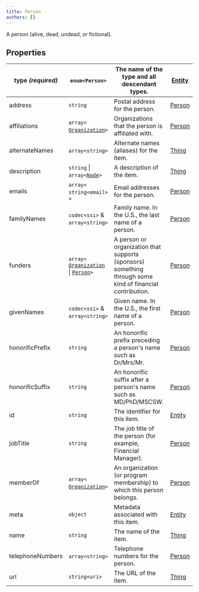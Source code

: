 ```yaml
---
title: Person
authors: []
---
```


A person (alive, dead, undead, or fictional).

## Properties

| **type _(required)_** | `enum<`​`Person`​`>`                                                            | The name of the type and all descendant types.                                                            | [Entity](./Entity.html) |
| --------------------- | ------------------------------------------------------------------------------- | --------------------------------------------------------------------------------------------------------- | ----------------------- |
| address               | `string`                                                                        | Postal address for the person.                                                                            | [Person](./Person.html) |
| affiliations          | `array<`​[`Organization`](./Organization.html)​`>`                              | Organizations that the person is affiliated with.                                                         | [Person](./Person.html) |
| alternateNames        | `array<`​`string`​`>`                                                           | Alternate names (aliases) for the item.                                                                   | [Thing](./Thing.html)   |
| description           | `string` \| `array<`​[`Node`](./Node.html)​`>`                                  | A description of the item.                                                                                | [Thing](./Thing.html)   |
| emails                | `array<`​`string<email>`​`>`                                                    | Email addresses for the person.                                                                           | [Person](./Person.html) |
| familyNames           | `codec<ssi>` & `array<`​`string`​`>`                                            | Family name. In the U.S., the last name of a person.                                                      | [Person](./Person.html) |
| funders               | `array<`​[`Organization`](./Organization.html) \| [`Person`](./Person.html)​`>` | A person or organization that supports (sponsors) something through some kind of financial contribution.  | [Person](./Person.html) |
| givenNames            | `codec<ssi>` & `array<`​`string`​`>`                                            | Given name. In the U.S., the first name of a person.                                                      | [Person](./Person.html) |
| honorificPrefix       | `string`                                                                        | An honorific prefix preceding a person's name such as Dr/Mrs/Mr.                                          | [Person](./Person.html) |
| honorificSuffix       | `string`                                                                        | An honorific suffix after a person's name such as MD/PhD/MSCSW.                                           | [Person](./Person.html) |
| id                    | `string`                                                                        | The identifier for this item.                                                                             | [Entity](./Entity.html) |
| jobTitle              | `string`                                                                        | The job title of the person (for example, Financial Manager).                                             | [Person](./Person.html) |
| memberOf              | `array<`​[`Organization`](./Organization.html)​`>`                              | An organization (or program membership) to which this person belongs.                                     | [Person](./Person.html) |
| meta                  | `object`                                                                        | Metadata associated with this item.                                                                       | [Entity](./Entity.html) |
| name                  | `string`                                                                        | The name of the item.                                                                                     | [Thing](./Thing.html)   |
| telephoneNumbers      | `array<`​`string`​`>`                                                           | Telephone numbers for the person.                                                                         | [Person](./Person.html) |
| url                   | `string<uri>`                                                                   | The URL of the item.                                                                                      | [Thing](./Thing.html)   |
